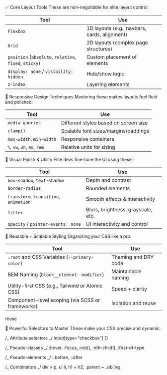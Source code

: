 <!-- @format -->

✅ Core Layout Tools
These are non-negotiable for elite layout control:

| Tool                                                   | Use                                          |
| ------------------------------------------------------ | -------------------------------------------- |
| `Flexbox`                                              | 1D layouts (e.g., navbars, cards, alignment) |
| `Grid`                                                 | 2D layouts (complex page structures)         |
| `position` (`absolute`, `relative`, `fixed`, `sticky`) | Custom placement of elements                 |
| `display: none` / `visibility: hidden`                 | Hide/show logic                              |
| `z-index`                                              | Layering elements                            |

🎯 Responsive Design Techniques
Mastering these makes layouts feel fluid and polished:

| Tool                         | Use                                   |
| ---------------------------- | ------------------------------------- |
| `media queries`              | Different styles based on screen size |
| `clamp()`                    | Scalable font sizes/margins/paddings  |
| `max-width`, `min-width`     | Responsive containers                 |
| `%`, `vw`, `vh`, `em`, `rem` | Relative units for sizing             |

🎨 Visual Polish & Utility
Elite devs fine-tune the UI using these:

| Tool                                   | Use                                |
| -------------------------------------- | ---------------------------------- |
| `box-shadow`, `text-shadow`            | Depth and contrast                 |
| `border-radius`                        | Rounded elements                   |
| `transform`, `transition`, `animation` | Smooth effects & interactivity     |
| `filter`                               | Blurs, brightness, grayscale, etc. |
| `opacity` / `pointer-events: none`     | UI interactivity and control       |

🔁 Reusable + Scalable Styling
Organizing your CSS like a pro:

| Tool                                             | Use                  |
| ------------------------------------------------ | -------------------- |
| `:root` and CSS Variables (`--primary-color`)    | Theming and DRY code |
| BEM Naming (`block__element--modifier`)          | Maintainable naming  |
| Utility-first CSS (e.g., Tailwind or Atomic CSS) | Speed + clarity      |
| Component-level scoping (via SCSS or frameworks) | Isolation and reuse  |

reuse

🧠 Powerful Selectors to Master
These make your CSS precise and dynamic:

/_ Attribute selectors _/
input[type="checkbox"] {}

/_ Pseudo-classes _/
:hover, :focus, :not(), :nth-child(), :first-of-type

/_ Pseudo-elements _/
::before, ::after

/_ Combinators _/
div > p, ul li, h1 + h2, .parent ~ .sibling
